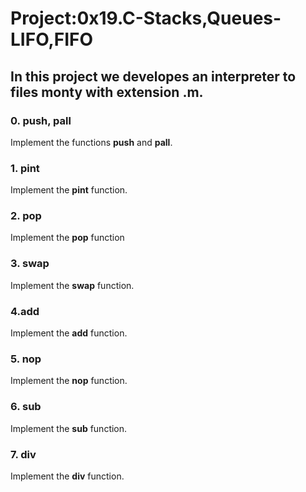 # Project:0x19.C-Stacks,Queues-LIFO,FIFO

## In this project we developes an interpreter to files **monty** with extension **.m**.

### 0. push, pall

Implement the functions **push** and **pall**.

### 1. pint

Implement the **pint** function.

### 2. pop

Implement the **pop** function

### 3. swap

Implement the **swap** function.

### 4.add

Implement the **add** function.

### 5. nop

Implement the **nop** function.

### 6. sub

Implement the **sub** function.

### 7. div

Implement the **div** function.

